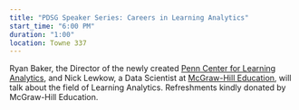 ```yaml
---
title: "PDSG Speaker Series: Careers in Learning Analytics"
start_time: "6:00 PM"
duration: "1:00"
location: Towne 337
---
```


Ryan Baker, the Director of the newly created [Penn Center for Learning Analytics](http://www.upenn.edu/learninganalytics/), and Nick Lewkow, a Data Scientist at [McGraw-Hill Education](https://www.mheducation.com/), will talk about the field of Learning Analytics. Refreshments kindly donated by McGraw-Hill Education.
